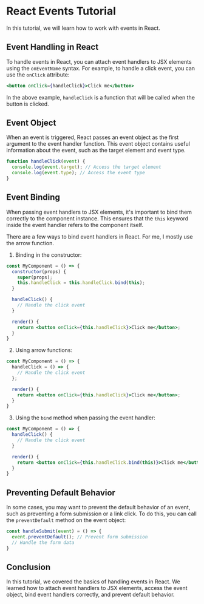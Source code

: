 # React Events Tutorial

In this tutorial, we will learn how to work with events in React.

## Event Handling in React

To handle events in React, you can attach event handlers to JSX elements using the `onEventName` syntax. For example, to handle a click event, you can use the `onClick` attribute:

```jsx
<button onClick={handleClick}>Click me</button>
```

In the above example, `handleClick` is a function that will be called when the button is clicked.

## Event Object

When an event is triggered, React passes an event object as the first argument to the event handler function. This event object contains useful information about the event, such as the target element and event type.

```jsx
function handleClick(event) {
  console.log(event.target); // Access the target element
  console.log(event.type); // Access the event type
}
```

## Event Binding

When passing event handlers to JSX elements, it's important to bind them correctly to the component instance. This ensures that the `this` keyword inside the event handler refers to the component itself.

There are a few ways to bind event handlers in React. For me, I mostly use the arrow function.

1. Binding in the constructor:

```jsx
const MyComponent = () => {
  constructor(props) {
    super(props);
    this.handleClick = this.handleClick.bind(this);
  }

  handleClick() {
    // Handle the click event
  }

  render() {
    return <button onClick={this.handleClick}>Click me</button>;
  }
}
```

2. Using arrow functions:

```jsx
const MyComponent = () => {
  handleClick = () => {
    // Handle the click event
  };

  render() {
    return <button onClick={this.handleClick}>Click me</button>;
  }
}
```

3. Using the `bind` method when passing the event handler:

```jsx
const MyComponent = () => {
  handleClick() {
    // Handle the click event
  }

  render() {
    return <button onClick={this.handleClick.bind(this)}>Click me</button>;
  }
}
```

## Preventing Default Behavior

In some cases, you may want to prevent the default behavior of an event, such as preventing a form submission or a link click. To do this, you can call the `preventDefault` method on the event object:

```jsx
const handleSubmit(event) = () => {
  event.preventDefault(); // Prevent form submission
  // Handle the form data
}
```

## Conclusion

In this tutorial, we covered the basics of handling events in React. We learned how to attach event handlers to JSX elements, access the event object, bind event handlers correctly, and prevent default behavior.
